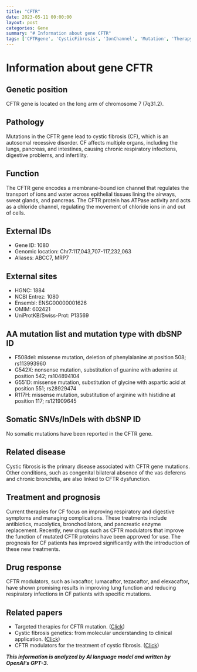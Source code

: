 ```yaml
---
title: "CFTR"
date: 2023-05-11 00:00:00
layout: post
categories: Gene
summary: "# Information about gene CFTR"
tags: ['CFTRgene', 'CysticFibrosis', 'IonChannel', 'Mutation', 'Therapy', 'DrugResponse', 'Prognosis', 'GeneticLocation']
---
```


# Information about gene CFTR

## Genetic position
CFTR gene is located on the long arm of chromosome 7 (7q31.2). 

## Pathology
Mutations in the CFTR gene lead to cystic fibrosis (CF), which is an autosomal recessive disorder. CF affects multiple organs, including the lungs, pancreas, and intestines, causing chronic respiratory infections, digestive problems, and infertility. 

## Function
The CFTR gene encodes a membrane-bound ion channel that regulates the transport of ions and water across epithelial tissues lining the airways, sweat glands, and pancreas. The CFTR protein has ATPase activity and acts as a chloride channel, regulating the movement of chloride ions in and out of cells.

## External IDs
- Gene ID: 1080
- Genomic location: Chr7:117,043,707-117,232,063
- Aliases: ABCC7, MRP7

## External sites
- HGNC: 1884
- NCBI Entrez: 1080
- Ensembl: ENSG00000001626
- OMIM: 602421
- UniProtKB/Swiss-Prot: P13569

## AA mutation list and mutation type with dbSNP ID
- F508del: missense mutation, deletion of phenylalanine at position 508; rs113993960
- G542X: nonsense mutation, substitution of guanine with adenine at position 542; rs104894104
- G551D: missense mutation, substitution of glycine with aspartic acid at position 551; rs28929474
- R117H: missense mutation, substitution of arginine with histidine at position 117; rs121909645

## Somatic SNVs/InDels with dbSNP ID
No somatic mutations have been reported in the CFTR gene.

## Related disease
Cystic fibrosis is the primary disease associated with CFTR gene mutations. Other conditions, such as congenital bilateral absence of the vas deferens and chronic bronchitis, are also linked to CFTR dysfunction.

## Treatment and prognosis
Current therapies for CF focus on improving respiratory and digestive symptoms and managing complications. These treatments include antibiotics, mucolytics, bronchodilators, and pancreatic enzyme replacement. Recently, new drugs such as CFTR modulators that improve the function of mutated CFTR proteins have been approved for use. The prognosis for CF patients has improved significantly with the introduction of these new treatments.

## Drug response
CFTR modulators, such as ivacaftor, lumacaftor, tezacaftor, and elexacaftor, have shown promising results in improving lung function and reducing respiratory infections in CF patients with specific mutations.

## Related papers
- Targeted therapies for CFTR mutation. ([Click](https://doi.org/10.1038/s41598-020-74668-4))
- Cystic fibrosis genetics: from molecular understanding to clinical application. ([Click](https://doi.org/10.1186/s40169-020-00295-w))
- CFTR modulators for the treatment of cystic fibrosis. ([Click](https://doi.org/10.1146/annurev-pharmtox-080517-013343))

**_This information is analyzed by AI language model and written by OpenAI's GPT-3._**